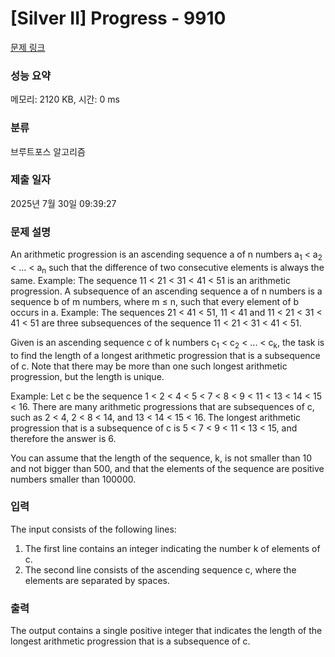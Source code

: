 # [Silver II] Progress - 9910 

[문제 링크](https://www.acmicpc.net/problem/9910) 

### 성능 요약

메모리: 2120 KB, 시간: 0 ms

### 분류

브루트포스 알고리즘

### 제출 일자

2025년 7월 30일 09:39:27

### 문제 설명

<p>An arithmetic progression is an ascending sequence a of n numbers a<sub>1</sub> < a<sub>2</sub> < ... < a<sub>n</sub> such that the difference of two consecutive elements is always the same.  Example: The sequence 11 < 21 < 31 < 41 < 51 is an arithmetic progression.  A subsequence of an ascending sequence a of n numbers is a sequence b of m numbers, where m ≤ n, such that every element of b occurs in a.  Example: The sequences 21 < 41 < 51, 11 < 41 and 11 < 21 < 31 < 41 < 51 are three subsequences of the sequence 11 < 21 < 31 < 41 < 51.</p>

<p>Given is an ascending sequence c of k numbers c<sub>1</sub> < c<sub>2</sub> < ... < c<sub>k</sub>, the task is to find the length of a longest arithmetic progression that is a subsequence of c.  Note that there may be more than one such longest arithmetic progression, but the length is unique.</p>

<p>Example: Let c be the sequence 1 < 2 < 4 < 5 < 7 < 8 < 9 < 11 < 13 < 14 < 15 < 16.  There are many arithmetic progressions that are subsequences of c, such as 2 < 4, 2 < 8 < 14, and 13 < 14 < 15 < 16.  The longest arithmetic progression that is a subsequence of c is 5 < 7 < 9 < 11 < 13 < 15, and therefore the answer is 6.</p>

<p>You can assume that the length of the sequence, k, is not smaller than 10 and not bigger than 500, and that the elements of the sequence are positive numbers smaller than 100000.</p>

### 입력 

 <p>The input consists of the following lines:</p>

<ol>
	<li>The first line contains an integer indicating the number k of elements of c.</li>
	<li>The second line consists of the ascending sequence c, where the elements are separated by spaces.</li>
</ol>

### 출력 

 <p>The output contains a single positive integer that indicates the length of the longest arithmetic progression that is a subsequence of c.</p>

